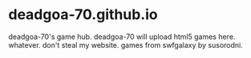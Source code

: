 # deadgoa-70.github.io
deadgoa-70's game hub.
deadgoa-70 will upload html5 games here.
whatever.
don't steal my website.
games from swfgalaxy by susorodni.
